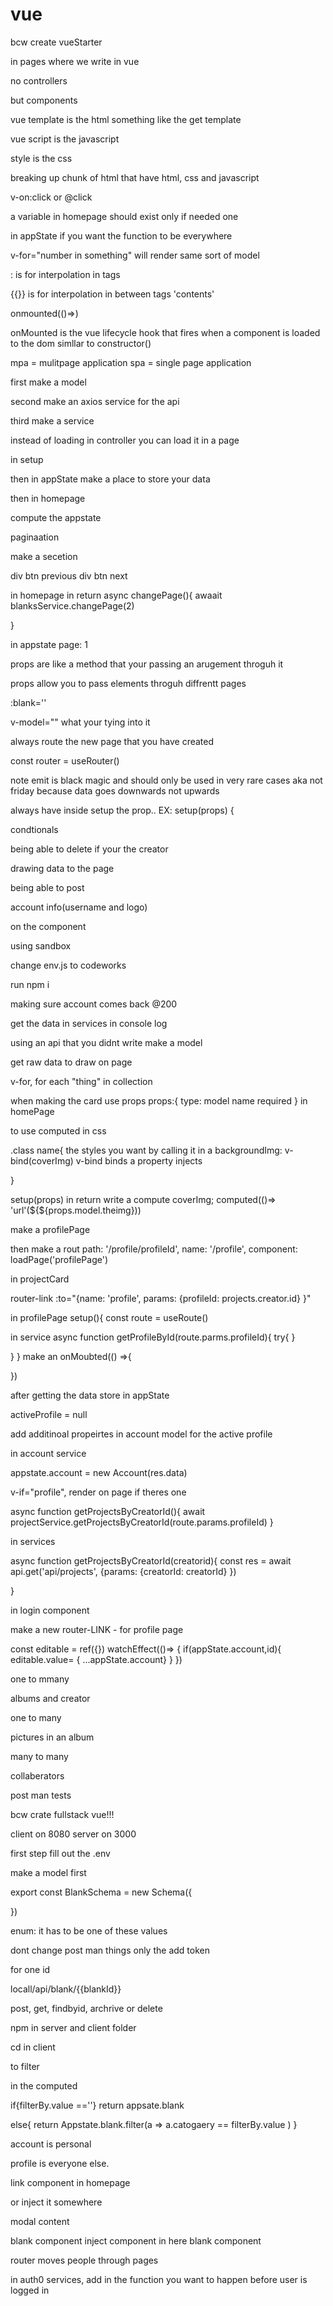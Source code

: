 # vue



bcw create vueStarter


<!-- no more html -->


in pages where we write in vue

no controllers

but components


<!-- in homepage -->

vue template is the html
something like the get template



vue script is the javascript


style is the css

breaking up chunk of html that have html, css and javascript


<!--  -->


<!-- if it doesnt work, run npm i -->



<!-- first rule of vue, for the template to access data in the script must be in the return -->
<!-- second rule for reactivity to take place you must use vues reactive stuff -->



v-on:click
or @click

a variable in homepage should exist only if needed one



in appState if you want the function to be everywhere






v-for="number in something"
will render same sort of model


: is for interpolation in tags

{{}} is for interpolation in between tags 'contents'






onmounted(()=>)

onMounted is the vue lifecycle hook that fires when a component is loaded to the dom
simllar to constructor()




mpa = mulitpage application
spa = single page application 



first make a model

second make an axios service for the api
<!-- export const blankAPI = axios.create({
  baseURL:
  timeout:
  params:{
    api_key:
  }
}) -->

third make a service


instead of loading in controller
you can load it in a page

in setup
<!-- when awating functions try to keep the async part out of an on mounted -->
 <!-- onMounted(()=>{
getBlank
 })
 async function getBlank(){
  try 
await blanksServivce.getBLAnk
  catch
 } -->


 then  in appState make a place to store your data

 then in homepage 

 compute the appstate
  





  paginaation 

  make a secetion

div btn previous
div btn next

in homepage
in return
async changePage(){
  awaait  blanksService.changePage(2)

}

in appstate
page: 1


props are like a method that your passing an arugement throguh it


props allow you to pass elements throguh diffrentt pages

:blank=''

v-model="" what your tying into it



always route the new page that you have created

<!-- if using the ref in setup, you must access the value -->

<!-- reactive is meant for objective -->


const router = useRouter()


note emit is black magic and should only be used in very rare cases aka not friday
because data goes downwards not upwards








always have inside setup the prop..
EX: setup(props) {



condtionals

being able to delete if your the creator


drawing data to the page

being able to post

account info(username and logo)

on the component


using sandbox


change env.js
 to codeworks


 run npm i


making sure account comes back @200


get the data in services in console log


using an api that you didnt write make a model



get raw data to draw on page

 v-for, for each "thing" in collection

when making the card
use props
  props:{
type: model name
required
 }
 in homePage
<prop name : prop name = "random lettter">


 to use computed in css

.class name{
  the styles you want
  by calling it in a 
  backgroundImg: v-bind(coverImg)
  v-bind binds  a property injects

}

setup(props)
in return write a compute
coverImg; computed(()=> 'url'(${${props.model.theimg}))




make a profilePage

then make a rout
path: '/profile/profileId',
name: '/profile',
component: loadPage('profilePage')
<!-- make sure to store id in path -->


in projectCard

router-link :to="{name: 'profile', params: {profileId: projects.creator.id} }"

in profilePage
setup(){
  const route = useRoute()
  <!-- make a profile service -->
  in service 
  async function getProfileById(route.parms.profileId){
try{
}

  }
}
make an onMoubted(() =>{

})


after getting the data
store in appState

activeProfile = null


add additinoal propeirtes in account model for the active profile


in account service

appstate.account = new Account(res.data)

v-if="profile", render on page if theres one



async function getProjectsByCreatorId(){
await projectService.getProjectsByCreatorId(route.params.profileId)
}

in services 

async function getProjectsByCreatorId(creatorid){
const res = await api.get('api/projects', {params: {creatorId: creatorId} })
<!-- line above makes it like a query -->
}


in login component


make a new router-LINK - 
for profile page





<!-- before enter: authGuard
check if their logged in
if not
prompots log in page -->



const editable = ref({})
watchEffect(()=> {
  if(appState.account,id){
    editable.value= { ...appState.account}
  }
})










one to mmany

albums and creator


one to many

pictures in an album

many to many

collaberators



post man tests



bcw crate fullstack vue!!!


client on 8080
server on 3000


first step fill out the .env


make a model first 


export const BlankSchema = new Schema({

})

enum: it has to be one of these values

dont change post man things
only the add token



for one id 


locall/api/blank/{{blankId}}



post, get, findbyid, archrive or delete 




npm in server and client folder


cd in client 


to filter 


in the computed 

if{filterBy.value ==''}
return appsate.blank



else{
  return Appstate.blank.filter(a => a.catogaery == filterBy.value )
}


account is personal


profile is everyone else.



link component in homepage

or inject it somewhere


modal content
<slot><slot>



blank component 
inject component in here
blank component



router moves people through pages


in auth0 services, add in the function you want to happen before user is logged in

